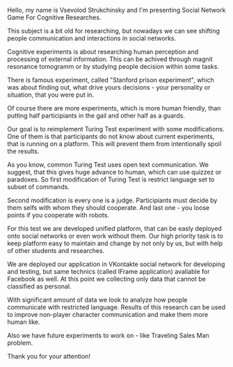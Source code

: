 Hello, my name is Vsevolod Strukchinsky and I'm presenting Social Network Game For Cognitive Researches.

This subject is a bit old for researching, but nowadays we can see shifting people communication and interactions in social networks.

Cognitive experiments is about researching human perception and processing of external information. This can be achived through magnit resonance tomogramm or by studying people decision within some tasks.

There is famous experiment, called "Stanford prison experiment", which was about finding out, what drive yours decisions - your personality or situation, that you were put in.

Of course there are more experiments, which is more human friendly, than putting half participiants in the gail and other half as a guards.

Our goal is to reimplement Turing Test experiment with some modifications. One of them is that participants do not know about current experiments, that is running on a platform. This will prevent them from intentionally spoil the results.

As you know, common Turing Test uses open text communication. We suggest, that this gives huge advance to human, which can use quizzez or paradoxes. So first modification of Turing Test is restrict language set to subset of commands. 

Second modification is every one is a judge. Participiants must decide by them selfs with whom they should cooperate. And last one - you loose points if you cooperate with robots.

For this test we are developed unified platform, that can be easly deployed onto social networks or even work without them. Our high priority task is to keep platform easy to maintain and change by not only by us, but with help of other students and researches.

We are deployed our application in VKontakte social network for developing and testing, but same technics (called IFrame application) avaliable for Facebook as well. At this point we collecting only data that cannot be classified as personal.

With significant amount of data we look to analyze how people communicate with restricted language. Results of this research can be used to improve non-player character communication and make them more human like.

Also we have future experiments to work on - like Traveling Sales Man problem.

Thank you for your attention!